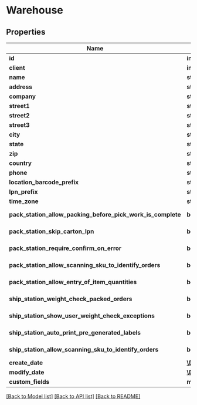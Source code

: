 # Warehouse

## Properties
Name | Type | Description | Notes
------------ | ------------- | ------------- | -------------
**id** | **int** |  | [optional] 
**client** | **int** |  | 
**name** | **string** |  | 
**address** | **string** |  | [optional] 
**company** | **string** |  | 
**street1** | **string** |  | 
**street2** | **string** |  | [optional] 
**street3** | **string** |  | [optional] 
**city** | **string** |  | 
**state** | **string** |  | [optional] 
**zip** | **string** |  | 
**country** | **string** |  | 
**phone** | **string** |  | 
**location_barcode_prefix** | **string** |  | [optional] 
**lpn_prefix** | **string** |  | [optional] 
**time_zone** | **string** |  | [optional] 
**pack_station_allow_packing_before_pick_work_is_complete** | **bool** |  | [default to false]
**pack_station_skip_carton_lpn** | **bool** |  | [default to false]
**pack_station_require_confirm_on_error** | **bool** |  | [default to false]
**pack_station_allow_scanning_sku_to_identify_orders** | **bool** |  | [default to false]
**pack_station_allow_entry_of_item_quantities** | **bool** |  | [default to false]
**ship_station_weight_check_packed_orders** | **bool** |  | [default to false]
**ship_station_show_user_weight_check_exceptions** | **bool** |  | [default to false]
**ship_station_auto_print_pre_generated_labels** | **bool** |  | [default to false]
**ship_station_allow_scanning_sku_to_identify_orders** | **bool** |  | [default to false]
**create_date** | [**\DateTime**](\DateTime.md) |  | [optional] 
**modify_date** | [**\DateTime**](\DateTime.md) |  | [optional] 
**custom_fields** | **map[string,object]** |  | [optional] 

[[Back to Model list]](../README.md#documentation-for-models) [[Back to API list]](../README.md#documentation-for-api-endpoints) [[Back to README]](../README.md)


